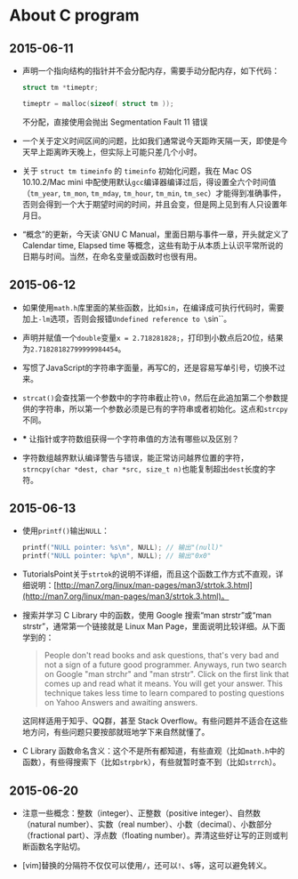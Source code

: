 # About C program

## 2015-06-11

- 声明一个指向结构的指针并不会分配内存，需要手动分配内存，如下代码：

  ```c
  struct tm *timeptr;

  timeptr = malloc(sizeof( struct tm ));
  ```

  不分配，直接使用会抛出 Segmentation Fault 11 错误

- 一个关于定义时间区间的问题，比如我们通常说今天距昨天隔一天，即使是今天早上距离昨天晚上，但实际上可能只差几个小时。

- 关于 `struct tm timeinfo` 的 `timeinfo` 初始化问题，我在 Mac OS 10.10.2/Mac mini 中配使用默认`gcc`编译器编译过后，得设置全六个时间值（`tm_year`, `tm_mon`, `tm_mday`, `tm_hour`, `tm_min`, `tm_sec`）才能得到准确事件，否则会得到一个大于期望时间的时间，并且会变，但是网上见到有人只设置年月日。

- “概念”的更新，今天读`GNU C Manual，里面日期与事件一章，开头就定义了 Calendar time, Elapsed time 等概念，这些有助于从本质上认识平常所说的日期与时间。当然，在命名变量或函数时也很有用。

## 2015-06-12

- 如果使用`math.h`库里面的某些函数，比如`sin`，在编译成可执行代码时，需要加上`-lm`选项，否则会报错`Undefined reference to \`sin\``。

- 声明并赋值一个`double`变量`x = 2.718281828;`，打印到小数点后20位，结果为`2.71828182799999984454`。

- 写惯了JavaScript的字符串字面量，再写C的，还是容易写单引号，切换不过来。

- `strcat()`会查找第一个参数中的字符串截止符`\0`，然后在此追加第二个参数提供的字符串，所以第一个参数必须是已有的字符串或者初始化。这点和`strcpy`不同。

- __*__ 让指针或字符数组获得一个字符串值的方法有哪些以及区别？

- 字符数组越界默认编译警告与错误，能正常访问越界位置的字符，`strncpy(char *dest, char *src, size_t n)`也能复制超出`dest`长度的字符。

## 2015-06-13

- 使用`printf()`输出`NULL`：

  ```c
  printf("NULL pointer: %s\n", NULL); // 输出"(null)"
  printf("NULL pointer: %p\n", NULL); // 输出"0x0"
  ```

- TutorialsPoint关于`strtok`的说明不详细，而且这个函数工作方式不直观，详细说明：[http://man7.org/linux/man-pages/man3/strtok.3.html](http://man7.org/linux/man-pages/man3/strtok.3.html)。

- 搜索并学习 C Library 中的函数，使用 Google 搜索“man strstr”或“man strstr”，通常第一个链接就是 Linux Man Page，里面说明比较详细。从下面学到的：

  > People don't read books and ask questions, that's very bad and not a sign of a future good programmer. Anyways, run two search on Google "man strchr" and "man strstr". Click on the first link that comes up and read what it means. You will get your answer. This technique takes less time to learn compared to posting questions on Yahoo Answers and awaiting answers.

  这同样适用于知乎、QQ群，甚至 Stack Overflow。有些问题并不适合在这些地方问，有些问题只要按部就班地学下来自然就懂了。

- C Library 函数命名含义：这个不是所有都知道，有些直观（比如`math.h`中的函数），有些得搜索下（比如`strpbrk`），有些就暂时查不到（比如`strrch`）。

## 2015-06-20

- 注意一些概念：整数（integer）、正整数（positive integer）、自然数（natural number）、实数（real number）、小数（decimal）、小数部分（fractional part）、浮点数（floating number）。弄清这些好让写的正则或判断函数名字贴切。

- [vim]替换的分隔符不仅仅可以使用`/`，还可以`!`、`$`等，这可以避免转义。
